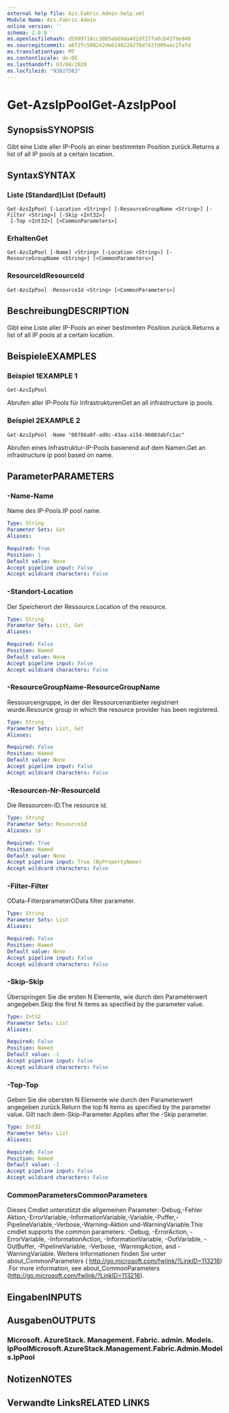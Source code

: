 ```yaml
---
external help file: Azs.Fabric.Admin-help.xml
Module Name: Azs.Fabric.Admin
online version: ''
schema: 2.0.0
ms.openlocfilehash: d5999718cc3085eb69da482df27fa0cb4379ed40
ms.sourcegitcommit: a6f2fc500242de6248224278d743fd09aac2fafd
ms.translationtype: MT
ms.contentlocale: de-DE
ms.lasthandoff: 03/04/2020
ms.locfileid: "93827583"
---
```

# <span data-ttu-id="87801-101">Get-AzsIpPool</span><span class="sxs-lookup"><span data-stu-id="87801-101">Get-AzsIpPool</span></span>

## <span data-ttu-id="87801-102">Synopsis</span><span class="sxs-lookup"><span data-stu-id="87801-102">SYNOPSIS</span></span>
<span data-ttu-id="87801-103">Gibt eine Liste aller IP-Pools an einer bestimmten Position zurück.</span><span class="sxs-lookup"><span data-stu-id="87801-103">Returns a list of all IP pools at a certain location.</span></span>

## <span data-ttu-id="87801-104">Syntax</span><span class="sxs-lookup"><span data-stu-id="87801-104">SYNTAX</span></span>

### <span data-ttu-id="87801-105">Liste (Standard)</span><span class="sxs-lookup"><span data-stu-id="87801-105">List (Default)</span></span>
```
Get-AzsIpPool [-Location <String>] [-ResourceGroupName <String>] [-Filter <String>] [-Skip <Int32>]
 [-Top <Int32>] [<CommonParameters>]
```

### <span data-ttu-id="87801-106">Erhalten</span><span class="sxs-lookup"><span data-stu-id="87801-106">Get</span></span>
```
Get-AzsIpPool [-Name] <String> [-Location <String>] [-ResourceGroupName <String>] [<CommonParameters>]
```

### <span data-ttu-id="87801-107">ResourceId</span><span class="sxs-lookup"><span data-stu-id="87801-107">ResourceId</span></span>
```
Get-AzsIpPool -ResourceId <String> [<CommonParameters>]
```

## <span data-ttu-id="87801-108">Beschreibung</span><span class="sxs-lookup"><span data-stu-id="87801-108">DESCRIPTION</span></span>
<span data-ttu-id="87801-109">Gibt eine Liste aller IP-Pools an einer bestimmten Position zurück.</span><span class="sxs-lookup"><span data-stu-id="87801-109">Returns a list of all IP pools at a certain location.</span></span>

## <span data-ttu-id="87801-110">Beispiele</span><span class="sxs-lookup"><span data-stu-id="87801-110">EXAMPLES</span></span>

### <span data-ttu-id="87801-111">Beispiel 1</span><span class="sxs-lookup"><span data-stu-id="87801-111">EXAMPLE 1</span></span>
```
Get-AzsIpPool
```

<span data-ttu-id="87801-112">Abrufen aller IP-Pools für Infrastrukturen</span><span class="sxs-lookup"><span data-stu-id="87801-112">Get an all infrastructure ip pools.</span></span>

### <span data-ttu-id="87801-113">Beispiel 2</span><span class="sxs-lookup"><span data-stu-id="87801-113">EXAMPLE 2</span></span>
```
Get-AzsIpPool -Name "08786a0f-ad8c-43aa-a154-06083abfc1ac"
```

<span data-ttu-id="87801-114">Abrufen eines Infrastruktur-IP-Pools basierend auf dem Namen.</span><span class="sxs-lookup"><span data-stu-id="87801-114">Get an infrastructure ip pool based on name.</span></span>

## <span data-ttu-id="87801-115">Parameter</span><span class="sxs-lookup"><span data-stu-id="87801-115">PARAMETERS</span></span>

### <span data-ttu-id="87801-116">-Name</span><span class="sxs-lookup"><span data-stu-id="87801-116">-Name</span></span>
<span data-ttu-id="87801-117">Name des IP-Pools.</span><span class="sxs-lookup"><span data-stu-id="87801-117">IP pool name.</span></span>

```yaml
Type: String
Parameter Sets: Get
Aliases:

Required: True
Position: 1
Default value: None
Accept pipeline input: False
Accept wildcard characters: False
```

### <span data-ttu-id="87801-118">-Standort</span><span class="sxs-lookup"><span data-stu-id="87801-118">-Location</span></span>
<span data-ttu-id="87801-119">Der Speicherort der Ressource.</span><span class="sxs-lookup"><span data-stu-id="87801-119">Location of the resource.</span></span>

```yaml
Type: String
Parameter Sets: List, Get
Aliases:

Required: False
Position: Named
Default value: None
Accept pipeline input: False
Accept wildcard characters: False
```

### <span data-ttu-id="87801-120">-ResourceGroupName</span><span class="sxs-lookup"><span data-stu-id="87801-120">-ResourceGroupName</span></span>
<span data-ttu-id="87801-121">Ressourcengruppe, in der der Ressourcenanbieter registriert wurde.</span><span class="sxs-lookup"><span data-stu-id="87801-121">Resource group in which the resource provider has been registered.</span></span>

```yaml
Type: String
Parameter Sets: List, Get
Aliases:

Required: False
Position: Named
Default value: None
Accept pipeline input: False
Accept wildcard characters: False
```

### <span data-ttu-id="87801-122">-Resourcen-Nr</span><span class="sxs-lookup"><span data-stu-id="87801-122">-ResourceId</span></span>
<span data-ttu-id="87801-123">Die Ressourcen-ID.</span><span class="sxs-lookup"><span data-stu-id="87801-123">The resource id.</span></span>

```yaml
Type: String
Parameter Sets: ResourceId
Aliases: id

Required: True
Position: Named
Default value: None
Accept pipeline input: True (ByPropertyName)
Accept wildcard characters: False
```

### <span data-ttu-id="87801-124">-Filter</span><span class="sxs-lookup"><span data-stu-id="87801-124">-Filter</span></span>
<span data-ttu-id="87801-125">OData-Filterparameter</span><span class="sxs-lookup"><span data-stu-id="87801-125">OData filter parameter.</span></span>

```yaml
Type: String
Parameter Sets: List
Aliases:

Required: False
Position: Named
Default value: None
Accept pipeline input: False
Accept wildcard characters: False
```

### <span data-ttu-id="87801-126">-Skip</span><span class="sxs-lookup"><span data-stu-id="87801-126">-Skip</span></span>
<span data-ttu-id="87801-127">Überspringen Sie die ersten N Elemente, wie durch den Parameterwert angegeben.</span><span class="sxs-lookup"><span data-stu-id="87801-127">Skip the first N items as specified by the parameter value.</span></span>

```yaml
Type: Int32
Parameter Sets: List
Aliases:

Required: False
Position: Named
Default value: -1
Accept pipeline input: False
Accept wildcard characters: False
```

### <span data-ttu-id="87801-128">-Top</span><span class="sxs-lookup"><span data-stu-id="87801-128">-Top</span></span>
<span data-ttu-id="87801-129">Geben Sie die obersten N Elemente wie durch den Parameterwert angegeben zurück.</span><span class="sxs-lookup"><span data-stu-id="87801-129">Return the top N items as specified by the parameter value.</span></span>
<span data-ttu-id="87801-130">Gilt nach dem-Skip-Parameter.</span><span class="sxs-lookup"><span data-stu-id="87801-130">Applies after the -Skip parameter.</span></span>

```yaml
Type: Int32
Parameter Sets: List
Aliases:

Required: False
Position: Named
Default value: -1
Accept pipeline input: False
Accept wildcard characters: False
```

### <span data-ttu-id="87801-131">CommonParameters</span><span class="sxs-lookup"><span data-stu-id="87801-131">CommonParameters</span></span>
<span data-ttu-id="87801-132">Dieses Cmdlet unterstützt die allgemeinen Parameter:-Debug,-Fehler Aktion,-ErrorVariable,-InformationVariable,-Variable,-Puffer,-PipelineVariable,-Verbose,-Warning-Aktion und-WarningVariable.</span><span class="sxs-lookup"><span data-stu-id="87801-132">This cmdlet supports the common parameters: -Debug, -ErrorAction, -ErrorVariable, -InformationAction, -InformationVariable, -OutVariable, -OutBuffer, -PipelineVariable, -Verbose, -WarningAction, and -WarningVariable.</span></span> <span data-ttu-id="87801-133">Weitere Informationen finden Sie unter about_CommonParameters ( http://go.microsoft.com/fwlink/?LinkID=113216) .</span><span class="sxs-lookup"><span data-stu-id="87801-133">For more information, see about_CommonParameters (http://go.microsoft.com/fwlink/?LinkID=113216).</span></span>

## <span data-ttu-id="87801-134">Eingaben</span><span class="sxs-lookup"><span data-stu-id="87801-134">INPUTS</span></span>

## <span data-ttu-id="87801-135">Ausgaben</span><span class="sxs-lookup"><span data-stu-id="87801-135">OUTPUTS</span></span>

### <span data-ttu-id="87801-136">Microsoft. AzureStack. Management. Fabric. admin. Models. IpPool</span><span class="sxs-lookup"><span data-stu-id="87801-136">Microsoft.AzureStack.Management.Fabric.Admin.Models.IpPool</span></span>

## <span data-ttu-id="87801-137">Notizen</span><span class="sxs-lookup"><span data-stu-id="87801-137">NOTES</span></span>

## <span data-ttu-id="87801-138">Verwandte Links</span><span class="sxs-lookup"><span data-stu-id="87801-138">RELATED LINKS</span></span>

